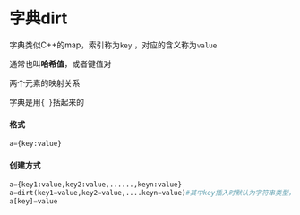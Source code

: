 # 字典dirt

字典类似C++的map，索引称为```key``` ，对应的含义称为```value```

通常也叫**哈希值**，或者键值对

两个元素的映射关系

字典是用```{ }```括起来的

#### 格式

```python
a={key:value}
```

#### 创建方式

```Python
a={key1:value,key2:value,......,keyn:value}
a=dirt(key1=value,key2=value,....keyn=value)#其中key插入时默认为字符串类型，无需“”
a[key]=value
```

